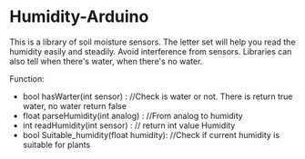 # Humidity-Arduino

This is a library of soil moisture sensors. The letter set will help you read the humidity easily and steadily. Avoid interference from sensors. Libraries can also tell when there's water, when there's no water.

Function:

- bool hasWarter(int sensor) : //Check is water or not. There is return true water, no water return false
- float parseHumidity(int analog) : //From analog to humidity
- int readHumidity(int sensor) : // return int value Humidity
- bool Suitable_humidity(float humidity): //Check if current humidity is suitable for plants

